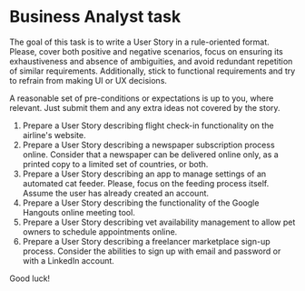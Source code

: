 # Business Analyst task

The goal of this task is to write a User Story in a rule-oriented format. Please, cover both positive and negative scenarios, focus on ensuring its exhaustiveness and absence of ambiguities, and avoid redundant repetition of similar requirements.
Additionally, stick to functional requirements and try to refrain from making UI or UX decisions. 

A reasonable set of pre-conditions or expectations is up to you, where relevant. Just submit them and any extra ideas not covered by the story.

1. Prepare a User Story describing flight check-in functionality on the airline's website.
2. Prepare a User Story describing a newspaper subscription process online. Consider that a newspaper can be delivered online only, as a printed copy to a limited set of countries, or both.
3. Prepare a User Story describing an app to manage settings of an automated cat feeder. Please, focus on the feeding process itself. Assume the user has already created an account.
4. Prepare a User Story describing the functionality of the Google Hangouts online meeting tool.
5. Prepare a User Story describing vet availability management to allow pet owners to schedule appointments online.
6. Prepare a User Story describing a freelancer marketplace sign-up process. Consider the abilities to sign up with email and password or with a LinkedIn account.

Good luck!
